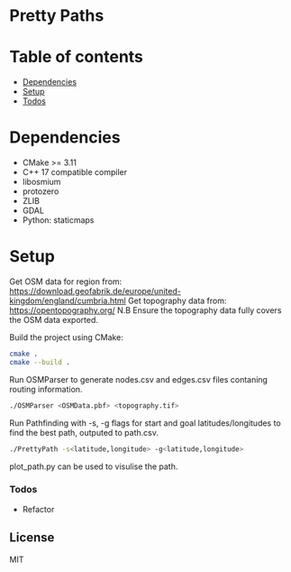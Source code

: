 # Pretty Paths

# Table of contents
 - [Dependencies](#dependencies)
 - [Setup](#setup)
 - [Todos](#todos)

# Dependencies
- CMake >= 3.11
- C++ 17 compatible compiler
- libosmium 
- protozero
- ZLIB
- GDAL
- Python: staticmaps

# Setup
Get OSM data for region from: https://download.geofabrik.de/europe/united-kingdom/england/cumbria.html
Get topography data from: https://opentopography.org/
N.B Ensure the topography data fully covers the OSM data exported.

Build the project using CMake:
```bash
cmake .
cmake --build .
```

Run OSMParser to generate nodes.csv and edges.csv files contaning routing information.
```bash
./OSMParser <OSMData.pbf> <topography.tif>
```

Run Pathfinding with -s, -g flags for start and goal latitudes/longitudes to find the best path, outputed to path.csv.
```bash
./PrettyPath -s<latitude,longitude> -g<latitude,longitude>
```

plot_path.py can be used to visulise the path.

### Todos

 - Refactor

License
----

MIT
